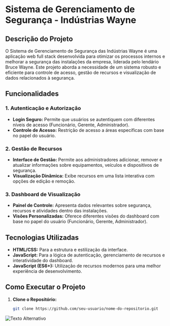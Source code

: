 # Sistema de Gerenciamento de Segurança - Indústrias Wayne

## Descrição do Projeto

O Sistema de Gerenciamento de Segurança das Indústrias Wayne é uma aplicação web full stack desenvolvida para otimizar os processos internos e melhorar a segurança das instalações da empresa, liderada pelo lendário Bruce Wayne. Este projeto aborda a necessidade de um sistema robusto e eficiente para controle de acesso, gestão de recursos e visualização de dados relacionados à segurança.

## Funcionalidades

### 1. Autenticação e Autorização
- **Login Seguro:** Permite que usuários se autentiquem com diferentes níveis de acesso (Funcionário, Gerente, Administrador).
- **Controle de Acesso:** Restrição de acesso a áreas específicas com base no papel do usuário.

### 2. Gestão de Recursos
- **Interface de Gestão:** Permite aos administradores adicionar, remover e atualizar informações sobre equipamentos, veículos e dispositivos de segurança.
- **Visualização Dinâmica:** Exibe recursos em uma lista interativa com opções de edição e remoção.

### 3. Dashboard de Visualização
- **Painel de Controle:** Apresenta dados relevantes sobre segurança, recursos e atividades dentro das instalações.
- **Visões Personalizadas:** Oferece diferentes visões do dashboard com base no papel do usuário (Funcionário, Gerente, Administrador).

## Tecnologias Utilizadas

- **HTML/CSS:** Para a estrutura e estilização da interface.
- **JavaScript:** Para a lógica de autenticação, gerenciamento de recursos e interatividade do dashboard.
- **JavaScript (ES6+):** Utilização de recursos modernos para uma melhor experiência de desenvolvimento.

## Como Executar o Projeto

1. **Clone o Repositório:**
   ```bash
   git clone https://github.com/seu-usuario/nome-do-repositorio.git
![Texto Alternativo](https://wayne-nine.vercel.app/)

